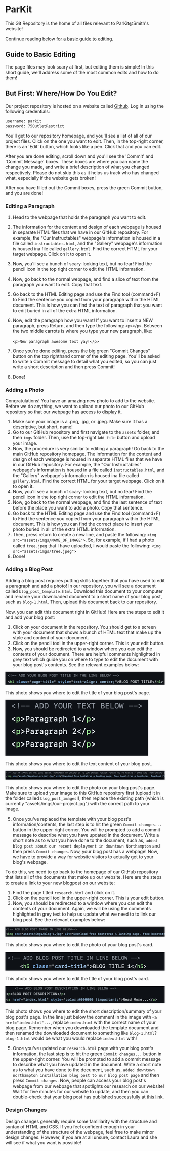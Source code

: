 # ParKit
This Git Repository is the home of all files relevant to ParKit@Smith's website! 

Continue reading below [for a basic guide to editing](#guide-to-basic-editing).

## Guide to Basic Editing

The page files may look scary at first, but editing them is simple! In this short guide, we'll address some of the most common edits and how to do them!

## But First: Where/How Do You Edit?

Our project repository is hosted on a website called [Github](https://github.com). Log in using the following credentials:

    username: parkit
    password: 75OutletRestrict
    
You'll get to our repository homepage, and you'll see a list of all of our project files. Click on the one you want to edit. Then, in the top-right corner, there is an 'Edit' button, which looks like a pen. Click that and you can edit. 

After you are done editing, scroll down and you'll see the 'Commit' and 'Commit Message' boxes. These boxes are where you can name the change you made, and write a brief description of what you changed respectively. Please do not skip this as it helps us track who has changed what, especially if the website gets broken!

After you have filled out the Commit boxes, press the green Commit button, and you are done!
    
### Editing a Paragraph

1. Head to the webpage that holds the paragraph you want to edit.
2. The information for the content and design of each webpage is housed in separate HTML files that we have in our GitHub repository. For example, the "Our Instructables" webpage's information is housed in a file called `instructables.html`, and the "Gallery" webpage's information is housed ina  file called `gallery.html`. Find the correct HTML for your target webpage. Click on it to open it.
3. Now, you'll see a bunch of scary-looking text, but no fear! Find the pencil icon in the top right corner to edit the HTML information.
4. Now, go back to the normal webpage, and find a slice of text from the paragraph you want to edit. Copy that text.
5. Go back to the HTML Editing page and use the Find tool (command+F) to Find the sentence you copied from your paragraph within the HTML document. This is how you can find the text of paragraph that you want to edit buried in all of the extra HTML information.
6. Now, edit the paragraph how you want! If you want to insert a NEW paragraph, press Return, and then type the following: `<p></p>`. Between the two middle carrots is where you type your new paragraph, like:

   `<p>New paragraph awesome text yay!</p>`

7. Once you're done editing, press the big green "Commit Changes" button on the top righthand corner of the editing page. You'll be asked to write a Commit message to detail what you edited, so you can just write a short description and then press Commit!
8. Done!

### Adding a Photo

Congratulations! You have an amazing new photo to add to the website. Before we do anything, we want to upload our photo to our GitHub repository so that our webpage has access to display it. 

1. Make sure your image is a .png, .jpg, or .jpeg. Make sure it has a descriptive, but short, name!
2. Go to our GitHub repository and first navigate to the `assets` folder, and then `imgs` folder. Then, use the top-right `Add file` button and upload your image.
3. Now, the procedure is very similar to editing a paragraph! Go back to the main GitHub repository homepage. The information for the content and design of each webpage is housed in separate HTML files that we have in our GitHub repository. For example, the "Our Instructables" webpage's information is housed in a file called `instructables.html`, and the "Gallery" webpage's information is housed ina  file called `gallery.html`. Find the correct HTML for your target webpage. Click on it to open it.
4. Now, you'll see a bunch of scary-looking text, but no fear! Find the pencil icon in the top right corner to edit the HTML information.
4. Now, go back to the normal webpage, and find the last sentence of text before the place you want to add a photo. Copy that sentence.
5. Go back to the HTML Editing page and use the Find tool (command+F) to Find the sentence you copied from your paragraph within the HTML document. This is how you can find the correct place to insert your photo buried in all of the extra HTML information.
6. Then, press return to create a new line, and paste the following: `<img src="assets/imgs/NAME_OF_IMAGE">`. So, for example, if I had a photo called `tree.jpeg` that I have uploaded, I would paste the following: `<img src="assets/imgs/tree.jpeg">`
7. Done!

### Adding a Blog Post

Adding a blog post requires putting skills together that you have used to edit a paragraph and add a photo! In our repository, you will see a document called `blog_post_template.html`. Download this document to your computer and rename your downloaded document to a short name of your blog post, such as `blog-1.html`. Then, upload this document back to our repository.

Now, you can edit this document right in GitHub! Here are the steps to edit it and add your blog post:

1. Click on your document in the repository. You should get to a screen with your document that shows a bunch of HTML text that make up the style and content of your document.
2. Click on the pencil tool in the upper-right corner. This is your edit button.
3. Now, you should be redirected to a window where you can edit the contents of your document. There are helpful comments highlighted in grey text which guide you on where to type to edit the document with your blog post's contents. See the relevant examples below:

![Example of Blog Post Title Editing](blog_instructions_imgs/img-6.png)

This photo shows you where to edit the title of your blog post's page.

![Example of Blog Post Title Editing](blog_instructions_imgs/img-5.png)

This photo shows you where to edit the text content of your blog post.

![Example of Blog Post Title Editing](blog_instructions_imgs/img-4.png)

This photo shows you where to edit the photo on your blog post's page. Make sure to upload your image to this GitHub repository first (upload it in the folder called `blog_post_images`!), then replace the existing path (which is currently "assets/imgs/our-project.jpg") with the correct path to your image.

5. Once you've replaced the template with your blog post's information/contents, the last step is to hit the green `Commit changes...` button in the upper-right corner. You will be prompted to add a commit message to describe what you have updated in the document. Write a short note as to what you have done to the document, such as, `added blog post about our recent deployment in downtown Northampton` and then press `Commit changes`. Now, your blog post has a webpage! Now, we have to provide a way for website visitors to actually get to your blog's webpage.

To do this, we need to go back to the homepage of our GitHub repository that lists all of the documents that make up our website. Here are the steps to create a link to your new blogpost on our website:

1. Find the page titled `research.html` and click on it.
2. Click on the pencil tool in the upper-right corner. This is your edit button.
3. Now, you should be redirected to a window where you can edit the contents of your document. Again, we will be using the comments highlighted in grey text to help us update what we need to to link our blog post. See the relevant examples below:

![Example of Blog Post Title Editing](blog_instructions_imgs/img-3.png)

This photo shows you where to edit the photo of your blog post's card.

![Example of Blog Post Title Editing](blog_instructions_imgs/img-2.png)

This photo shows you where to edit the title of your blog post's card.

![Example of Blog Post Title Editing](blog_instructions_imgs/img-1.png)

This photo shows you where to edit the short description/summary of your blog post's page. In the line just below the comment in the image with `<a href="index.html"...`, replace `index.html` with the correct name of your blog page. Remember when you downloaded the template document and then renamed the downloaded document to something like `blog-1.html`? `blog-1.html` would be what you would replace `index.html` with!

5. Once you've updated our `research.html` page with your blog post's information, the last step is to hit the green `Commit changes...` button in the upper-right corner. You will be prompted to add a commit message to describe what you have updated in the document. Write a short note as to what you have done to the document, such as, `added downtown northampton installation blog post to our blog post page` and then press `Commit changes`. Now, people can access your blog post's webpage from our webpage that spotlights our research on our website! Wait for five minutes for our website to update, and then you can double-check that your blog post has published successfully at [this link](https://parkit-smith.github.io/parkit/research.html).

### Design Changes

Design changes generally require some familiarity with the structure and syntax of HTML and CSS. If you feel confident enough in your understanding of the structure of the webpage, feel free to make minor design changes. However, if you are at all unsure, contact Laura and she will see if what you want is possible!
